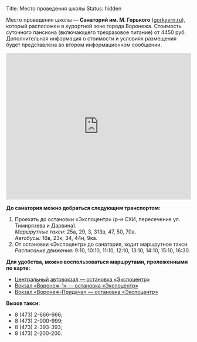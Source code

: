 Title: Место проведения школы
Status: hidden

Место проведения школы — **Санаторий им. М. Горького** ([gorkyvrn.ru](https://gorkyvrn.ru/)), который расположен в курортной зоне города Воронежа. Стоимость суточного пансиона (включающего трехразовое питание) от 4450 руб. Дополнительная информация о стоимости и условиях размещения будет представлена во втором информационном сообщении.
<iframe src="https://www.google.com/maps/embed?pb=!1m18!1m12!1m3!1d39539.69076103006!2d39.19106473601487!3d51.72881610755014!2m3!1f0!2f0!3f0!3m2!1i1024!2i768!4f13.1!3m3!1m2!1s0x413b2e5de197c0ad%3A0xb4c10485fbde3fdb!2z0JrQu9C40L3QuNGH0LXRgdC60LjQuSDRgdCw0L3QsNGC0L7RgNC40Lkg0LjQvC4g0JPQvtGA0YzQutC-0LPQvg!5e0!3m2!1sru!2sru!4v1535107878234" width="100%" height="400" frameborder="0" style="border:0" allowfullscreen></iframe>

<br>

**До санатория можно добраться следующим транспортом:**

1. Проехать до остановки «Экспоцентр» (р-н СХИ, пересечение ул. Тимирязева и Дарвина).  
*Маршрутные такси:* 25а, 29, 3, 313в, 47, 50, 70а.  
*Автобусы:* 16в, 23к, 34, 44н, 9ка.
1. От остановки «Экспоцентр» до санатория, ходит маршрутное такси.  
*Расписание движения:* 9:10, 10:10, 11:10, 12:10, 13:10, 14:10, 15:10, 16:30.

**Для удобства, можно воспользоваться маршрутами, проложенными по карте:**

* [Центральный автовокзал — остановка «Экспоцентр»](http://go.2gis.com/uucmx)
* [Вокзал «Воронеж-1» — остановка «Экспоцентр»](http://go.2gis.com/b5cmq)
* [Вокзал «Воронеж-Придача» — остановка «Экспоцентр»](http://go.2gis.com/8n6kf)

**Вызов такси:**

* 8 (473) 2-666-666;
* 8 (473) 2-000-999;
* 8 (473) 2-393-393;
* 8 (473) 2-200-200.